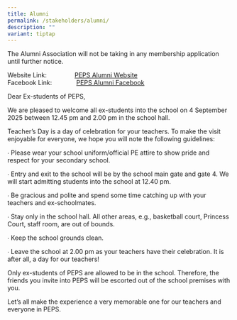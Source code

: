```yaml
---
title: Alumni
permalink: /stakeholders/alumni/
description: ""
variant: tiptap
---
```

<p>The Alumni Association will not be taking in any membership application
until further notice.</p>
<p>Website Link:&nbsp;&nbsp;&nbsp;&nbsp;&nbsp;&nbsp;&nbsp; &nbsp;&nbsp;&nbsp;
&nbsp;&nbsp;&nbsp;&nbsp;<a href="https://sites.google.com/view/peps-alumni-association/home" rel="noopener noreferrer nofollow" target="_blank">PEPS Alumni Website</a>
<br>Facebook Link:&nbsp;&nbsp; &nbsp;&nbsp;&nbsp; &nbsp;&nbsp;&nbsp;&nbsp;
&nbsp;&nbsp;<a href="https://www.facebook.com/Princess-Elizabeth-Primary-School-Alumni-1200047086679168/" rel="noopener noreferrer nofollow" target="_blank">PEPS Alumni Facebook</a>
</p>
<p></p>
<p>Dear Ex-students of PEPS,</p>
<p>We are pleased to welcome all ex-students into the school on 4 September
2025 between 12.45 pm and 2.00 pm in the school hall.</p>
<p>Teacher’s Day is a day of celebration for your teachers. To make the visit
enjoyable for everyone, we hope you will note the following guidelines:</p>
<p>∙ Please wear your school uniform/official PE attire to show pride and
respect for your secondary school.</p>
<p>∙ Entry and exit to the school will be by the school main gate and gate
4. We will start admitting students into the school at 12.40 pm.</p>
<p>∙ Be gracious and polite and spend some time catching up with your teachers
and ex-schoolmates.</p>
<p>∙ Stay only in the school hall. All other areas, e.g., basketball court,
Princess Court, staff room, are out of bounds.</p>
<p>∙ Keep the school grounds clean.</p>
<p>∙ Leave the school at 2.00 pm as your teachers have their celebration.
It is after all, a day for our teachers!</p>
<p>Only ex-students of PEPS are allowed to be in the school. Therefore, the
friends you invite into PEPS will be escorted out of the school premises
with you.</p>
<p>Let’s all make the experience a very memorable one for our teachers and
everyone in PEPS.</p>
<p></p>